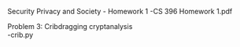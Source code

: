 Security Privacy and Society - Homework 1
-CS 396 Homework 1.pdf

Problem 3: Cribdragging cryptanalysis<br>
-crib.py

